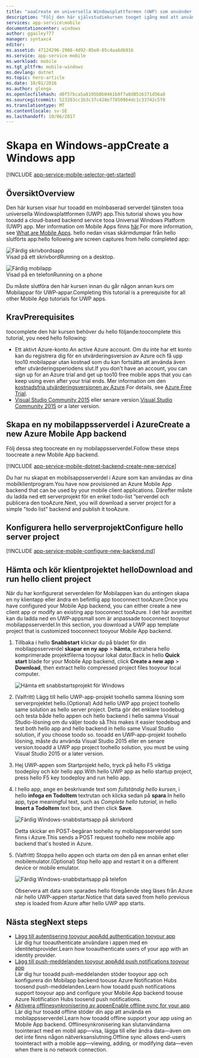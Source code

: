 ```yaml
---
title: "aaaCreate en universella Windowsplattformen (UWP) som använder på Mobile Apps | Microsoft Docs"
description: "Följ den här självstudiekursen tooget igång med att använda mobilappserverdelar för utveckling av universella Windowsplattformen (UWP) appar i C#, Visual Basic eller JavaScript."
services: app-service\mobile
documentationcenter: windows
author: ggailey777
manager: syntaxc4
editor: 
ms.assetid: 47124296-2908-4d92-85e0-05c4aa6db916
ms.service: app-service-mobile
ms.workload: mobile
ms.tgt_pltfrm: mobile-windows
ms.devlang: dotnet
ms.topic: hero-article
ms.date: 10/01/2016
ms.author: glenga
ms.openlocfilehash: d0f57bca5a8195b8b0461b8f7a0d8516371d56a8
ms.sourcegitcommit: 523283cc1b3c37c428e77850964dc1c33742c5f0
ms.translationtype: MT
ms.contentlocale: sv-SE
ms.lasthandoff: 10/06/2017
---
```

# <a name="create-a-windows-app"></a><span data-ttu-id="c01c1-103">Skapa en Windows-app</span><span class="sxs-lookup"><span data-stu-id="c01c1-103">Create a Windows app</span></span>
[!INCLUDE [app-service-mobile-selector-get-started](../../includes/app-service-mobile-selector-get-started.md)]

## <a name="overview"></a><span data-ttu-id="c01c1-104">Översikt</span><span class="sxs-lookup"><span data-stu-id="c01c1-104">Overview</span></span>
<span data-ttu-id="c01c1-105">Den här kursen visar hur tooadd en molnbaserad serverdel tjänsten tooa universella Windowsplattformen (UWP) app.</span><span class="sxs-lookup"><span data-stu-id="c01c1-105">This tutorial shows you how tooadd a cloud-based backend service tooa Universal Windows Platform (UWP) app.</span></span> <span data-ttu-id="c01c1-106">Mer information om Mobile Apps finns [här](app-service-mobile-value-prop.md).</span><span class="sxs-lookup"><span data-stu-id="c01c1-106">For more information, see [What are Mobile Apps](app-service-mobile-value-prop.md).</span></span> <span data-ttu-id="c01c1-107">hello nedan visas skärmdumpar från hello slutförts app:</span><span class="sxs-lookup"><span data-stu-id="c01c1-107">hello following are screen captures from hello completed app:</span></span>

![Färdig skrivbordsapp](./media/app-service-mobile-windows-store-dotnet-get-started/mobile-quickstart-completed-desktop.png)   
<span data-ttu-id="c01c1-109">Visad på ett skrivbord</span><span class="sxs-lookup"><span data-stu-id="c01c1-109">Running on a desktop.</span></span>

![Färdig mobilapp](./media/app-service-mobile-windows-store-dotnet-get-started/mobile-quickstart-completed.png)  
<span data-ttu-id="c01c1-111">Visad på en telefon</span><span class="sxs-lookup"><span data-stu-id="c01c1-111">Running on a phone</span></span>

<span data-ttu-id="c01c1-112">Du måste slutföra den här kursen innan du går någon annan kurs om Mobilappar för UWP-appar.</span><span class="sxs-lookup"><span data-stu-id="c01c1-112">Completing this tutorial is a prerequisite for all other Mobile App tutorials for UWP apps.</span></span>

## <a name="prerequisites"></a><span data-ttu-id="c01c1-113">Krav</span><span class="sxs-lookup"><span data-stu-id="c01c1-113">Prerequisites</span></span>
<span data-ttu-id="c01c1-114">toocomplete den här kursen behöver du hello följande:</span><span class="sxs-lookup"><span data-stu-id="c01c1-114">toocomplete this tutorial, you need hello following:</span></span>

* <span data-ttu-id="c01c1-115">Ett aktivt Azure-konto.</span><span class="sxs-lookup"><span data-stu-id="c01c1-115">An active Azure account.</span></span> <span data-ttu-id="c01c1-116">Om du inte har ett konto kan du registrera dig för en utvärderingsversion av Azure och få upp too10 mobilappar utan kostnad som du kan fortsätta att använda även efter utvärderingsperiodens slut.</span><span class="sxs-lookup"><span data-stu-id="c01c1-116">If you don't have an account, you can sign up for an Azure trial and get up too10 free mobile apps that you can keep using even after your trial ends.</span></span> <span data-ttu-id="c01c1-117">Mer information om den [kostnadsfria utvärderingsversionen av Azure](https://azure.microsoft.com/pricing/free-trial/).</span><span class="sxs-lookup"><span data-stu-id="c01c1-117">For details, see [Azure Free Trial](https://azure.microsoft.com/pricing/free-trial/).</span></span>
* <span data-ttu-id="c01c1-118">[Visual Studio Community 2015] eller senare version.</span><span class="sxs-lookup"><span data-stu-id="c01c1-118">[Visual Studio Community 2015] or a later version.</span></span>

## <a name="create-a-new-azure-mobile-app-backend"></a><span data-ttu-id="c01c1-119">Skapa en ny mobilappsserverdel i Azure</span><span class="sxs-lookup"><span data-stu-id="c01c1-119">Create a new Azure Mobile App backend</span></span>
<span data-ttu-id="c01c1-120">Följ dessa steg toocreate en ny mobilappsserverdel.</span><span class="sxs-lookup"><span data-stu-id="c01c1-120">Follow these steps toocreate a new Mobile App backend.</span></span>

[!INCLUDE [app-service-mobile-dotnet-backend-create-new-service](../../includes/app-service-mobile-dotnet-backend-create-new-service.md)]

<span data-ttu-id="c01c1-121">Du har nu skapat en mobilsappsserverdel i Azure som kan användas av dina mobilklientprogram.</span><span class="sxs-lookup"><span data-stu-id="c01c1-121">You have now provisioned an Azure Mobile App backend that can be used by your mobile client applications.</span></span> <span data-ttu-id="c01c1-122">Därefter måste du ladda ned ett serverprojekt för en enkel todo-list ”serverdel och publicera den tooAzure.</span><span class="sxs-lookup"><span data-stu-id="c01c1-122">Next, you will download a server project for a simple "todo list" backend and publish it tooAzure.</span></span>

## <a name="configure-hello-server-project"></a><span data-ttu-id="c01c1-123">Konfigurera hello serverprojekt</span><span class="sxs-lookup"><span data-stu-id="c01c1-123">Configure hello server project</span></span>
[!INCLUDE [app-service-mobile-configure-new-backend.md](../../includes/app-service-mobile-configure-new-backend.md)]

## <a name="download-and-run-hello-client-project"></a><span data-ttu-id="c01c1-124">Hämta och kör klientprojektet hello</span><span class="sxs-lookup"><span data-stu-id="c01c1-124">Download and run hello client project</span></span>
<span data-ttu-id="c01c1-125">När du har konfigurerat serverdelen för Mobilappen kan du antingen skapa en ny klientapp eller ändra en befintlig app tooconnect tooAzure.</span><span class="sxs-lookup"><span data-stu-id="c01c1-125">Once you have configured your Mobile App backend, you can either create a new client app or modify an existing app tooconnect tooAzure.</span></span> <span data-ttu-id="c01c1-126">I det här avsnittet kan du ladda ned en UWP-appsmall som är anpassade tooconnect tooyour mobilappsserverdel.</span><span class="sxs-lookup"><span data-stu-id="c01c1-126">In this section, you download a UWP app template project that is customized tooconnect tooyour Mobile App backend.</span></span>

1. <span data-ttu-id="c01c1-127">Tillbaka i hello **Snabbstart** klickar du på bladet för din mobilappsserverdel **skapar en ny app** > **hämta**, extrahera hello komprimerade projektfilerna tooyour lokal dator.</span><span class="sxs-lookup"><span data-stu-id="c01c1-127">Back in hello **Quick start** blade for your Mobile App backend, click **Create a new app** > **Download**, then extract hello compressed project files tooyour local computer.</span></span>

    ![Hämta ett snabbstartsprojekt för Windows](./media/app-service-mobile-windows-store-dotnet-get-started/mobile-app-windows-quickstart.png)
2. <span data-ttu-id="c01c1-129">(Valfritt) Lägg till hello UWP-app-projekt toohello samma lösning som serverprojektet hello.</span><span class="sxs-lookup"><span data-stu-id="c01c1-129">(Optional) Add hello UWP app project toohello same solution as hello server project.</span></span> <span data-ttu-id="c01c1-130">Detta gör det enklare toodebug och testa både hello appen och hello backend i hello samma Visual Studio-lösning om du väljer toodo så.</span><span class="sxs-lookup"><span data-stu-id="c01c1-130">This makes it easier toodebug and test both hello app and hello backend in hello same Visual Studio solution, if you choose toodo so.</span></span> <span data-ttu-id="c01c1-131">tooadd en UWP-app-projekt toohello lösning, måste du använda Visual Studio 2015 eller en senare version.</span><span class="sxs-lookup"><span data-stu-id="c01c1-131">tooadd a UWP app project toohello solution, you must be using Visual Studio 2015 or a later version.</span></span>
3. <span data-ttu-id="c01c1-132">Hej UWP-appen som Startprojekt hello, tryck på hello F5 viktiga toodeploy och kör hello app.</span><span class="sxs-lookup"><span data-stu-id="c01c1-132">With hello UWP app as hello startup project, press hello F5 key toodeploy and run hello app.</span></span>
4. <span data-ttu-id="c01c1-133">I hello app, ange en beskrivande text som *fullständig hello kursen*, i hello **infoga en TodoItem** textrutan och klicka sedan på **spara**.</span><span class="sxs-lookup"><span data-stu-id="c01c1-133">In hello app, type meaningful text, such as *Complete hello tutorial*, in hello **Insert a TodoItem** text box, and then click **Save**.</span></span>

    ![Färdig Windows-snabbstartsapp på skrivbord](./media/app-service-mobile-windows-store-dotnet-get-started/mobile-quickstart-startup.png)

    <span data-ttu-id="c01c1-135">Detta skickar en POST-begäran toohello ny mobilappsserverdel som finns i Azure.</span><span class="sxs-lookup"><span data-stu-id="c01c1-135">This sends a POST request toohello new mobile app backend that's hosted in Azure.</span></span>
5. <span data-ttu-id="c01c1-136">(Valfritt) Stoppa hello appen och starta om den på en annan enhet eller mobilemulator.</span><span class="sxs-lookup"><span data-stu-id="c01c1-136">(Optional) Stop hello app and restart it on a different device or mobile emulator.</span></span>

    ![Färdig Windows-snabbstartsapp på telefon](./media/app-service-mobile-windows-store-dotnet-get-started/mobile-quickstart-completed.png)

    <span data-ttu-id="c01c1-138">Observera att data som sparades hello föregående steg läses från Azure när hello UWP-appen startar.</span><span class="sxs-lookup"><span data-stu-id="c01c1-138">Notice that data saved from hello previous step is loaded from Azure after hello UWP app starts.</span></span>

## <a name="next-steps"></a><span data-ttu-id="c01c1-139">Nästa steg</span><span class="sxs-lookup"><span data-stu-id="c01c1-139">Next steps</span></span>
* [<span data-ttu-id="c01c1-140">Lägg till autentisering tooyour app</span><span class="sxs-lookup"><span data-stu-id="c01c1-140">Add authentication tooyour app</span></span>](app-service-mobile-windows-store-dotnet-get-started-users.md)  
  <span data-ttu-id="c01c1-141">Lär dig hur tooauthenticate användare i appen med en identitetsprovider.</span><span class="sxs-lookup"><span data-stu-id="c01c1-141">Learn how tooauthenticate users of your app with an identity provider.</span></span>
* [<span data-ttu-id="c01c1-142">Lägg till push-meddelanden tooyour app</span><span class="sxs-lookup"><span data-stu-id="c01c1-142">Add push notifications tooyour app</span></span>](app-service-mobile-windows-store-dotnet-get-started-push.md)  
  <span data-ttu-id="c01c1-143">Lär dig hur tooadd push-meddelanden stöder tooyour app och konfigurera din Mobilapp backend toouse Azure Notification Hubs toosend push-meddelanden.</span><span class="sxs-lookup"><span data-stu-id="c01c1-143">Learn how tooadd push notifications support tooyour app and configure your Mobile App backend toouse Azure Notification Hubs toosend push notifications.</span></span>
* [<span data-ttu-id="c01c1-144">Aktivera offlinesynkronisering av appen</span><span class="sxs-lookup"><span data-stu-id="c01c1-144">Enable offline sync for your app</span></span>](app-service-mobile-windows-store-dotnet-get-started-offline-data.md)  
  <span data-ttu-id="c01c1-145">Lär dig hur tooadd offline stöder din app att använda en mobilappsserverdel.</span><span class="sxs-lookup"><span data-stu-id="c01c1-145">Learn how tooadd offline support your app using an Mobile App backend.</span></span> <span data-ttu-id="c01c1-146">Offlinesynkronisering kan slutanvändarna toointeract med en mobil app&mdash;visa, lägga till eller ändra data&mdash;även om det inte finns någon nätverksanslutning.</span><span class="sxs-lookup"><span data-stu-id="c01c1-146">Offline sync allows end-users toointeract with a mobile app&mdash;viewing, adding, or modifying data&mdash;even when there is no network connection.</span></span>

<!-- Anchors. -->
<!-- Images. -->
<!-- URLs. -->
[Mobile App SDK]: http://go.microsoft.com/fwlink/?LinkId=257545
[Azure portal]: https://portal.azure.com/
[Visual Studio Community 2015]: https://go.microsoft.com/fwLink/p/?LinkID=534203
